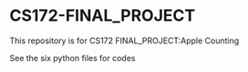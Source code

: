 # CS172-FINAL_PROJECT
This repository is for CS172 FINAL_PROJECT:Apple Counting

See the six python files for codes
